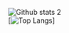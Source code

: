 ![Github stats 2](https://github-readme-stats.vercel.app/api?username=tyfncck&show_icons=true&theme=radical)  
[![Top Langs](https://github-readme-stats.vercel.app/api/top-langs/?username=tyfncck)]
